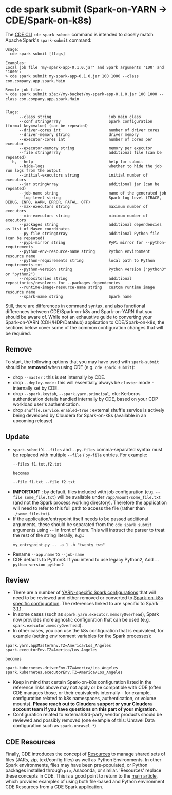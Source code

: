 # cde spark submit (Spark-on-YARN -> CDE/Spark-on-k8s)

The [CDE CLI](https://docs.cloudera.com/data-engineering/cloud/cli-access/topics/cde-cli.html) ```cde spark submit``` command is intended to closely match Apache Spark's ```spark-submit``` command:

```
Usage:
  cde spark submit [flags]

Examples:
Local job file 'my-spark-app-0.1.0.jar' and Spark arguments '100' and '1000':
> cde spark submit my-spark-app-0.1.0.jar 100 1000 --class com.company.app.spark.Main

Remote job file:
> cde spark submit s3a://my-bucket/my-spark-app-0.1.0.jar 100 1000 --class com.company.app.spark.Main


Flags:
      --class string                         job main class
      --conf stringArray                     Spark configuration (format key=value) (can be repeated)
      --driver-cores int                     number of driver cores
      --driver-memory string                 driver memory
      --executor-cores int                   number of cores per executor
      --executor-memory string               memory per executor
      --file stringArray                     additional file (can be repeated)
  -h, --help                                 help for submit
      --hide-logs                            whether to hide the job run logs from the output
      --initial-executors string             initial number of executors
      --jar stringArray                      additional jar (can be repeated)
      --job-name string                      name of the generated job
      --log-level string                     Spark log level (TRACE, DEBUG, INFO, WARN, ERROR, FATAL, OFF)
      --max-executors string                 maximum number of executors
      --min-executors string                 minimum number of executors
      --packages string                      additional dependencies as list of Maven coordinates
      --py-file stringArray                  additional Python file (can be repeated)
      --pypi-mirror string                   PyPi mirror for --python-requirements
      --python-env-resource-name string      Python environment resource name
      --python-requirements string           local path to Python requirements.txt
      --python-version string                Python version ("python3" or "python2")
      --repositories string                  additional repositories/resolvers for --packages dependencies
      --runtime-image-resource-name string   custom runtime image resource name
      --spark-name string                    Spark name
```

Still, there are differences in command syntax, and also functional differences between CDE/Spark-on-k8s and Spark-on-YARN that you should be aware of.  While not an exhaustive guide to converting your Spark-on-YARN (CDH/HDP/Datahub) application to CDE/Spark-on-k8s, the sections below cover some of the common configuration changes that will be required.

## Remove
To start, the following options that you may have used with `spark-submit` should be **__removed__** when using CDE (e.g. `cde spark submit`):
- drop `--master` : this is set internally by CDE.
- drop `--deploy-mode` : this will essentially always be `cluster` mode - internally set by CDE.
- drop `--spark.keytab`, `--spark.yarn.principal`, etc: Kerberos authentication details handled internally by CDE, based on your CDP workload user's authentication.
- drop `shuffle.service.enabled=true` : external shuffle service is actively being developed by Cloudera for Spark-on-k8s (available in an upcoming release)

## Update
- `spark-submit`'s `--files` and `--py-files` comma-separated syntax must be replaced with multiple `--file` / `py-file` entries.  For example:
  ```
  --files f1.txt,f2.txt
  
  becomes
  
  --file f1.txt --file f2.txt
  ```
- **IMPORTANT** : by default, files included with job configuration (e.g. `--file some_file.txt`) will be available under `/app/mount/some_file.txt` (and not the Spark process working directory).  Therefore the application will need to refer to this full path to access the file (rather than `./some_file.txt`).
- If the application/entrypoint itself needs to be passed additional arguments, these should be separated from the `cde spark submit` arguments using `--` in front of them. This will instruct the parser to treat the rest of the string literally, e.g.:
    ```
    my_entrypoint.py -- -a 1 -b "twenty two"
    ```
* Rename `--app.name` to `--job-name`
* CDE defaults to Python3.  If you intend to use legacy Python2, Add `--python-version python2`


## Review
- There are a number of [YARN-specific Spark configurations](https://spark.apache.org/docs/3.1.1/running-on-yarn.html#spark-properties) that will need to be reviewed and either removed or converted to [Spark-on-k8s specific configuration](https://spark.apache.org/docs/3.1.1/running-on-kubernetes.html#configuration). The references linked to are specific to Spark 3.1.1.
- In some cases (such as `spark.yarn.executor.memoryOverhead`), Spark now provides more agnostic configuration that can be used (e.g. `spark.executor.memoryOverhead`).
- In other cases, you can use the k8s configuration that is equivalent, for example (setting environment variables for the Spark processes):
```
spark.yarn.appMasterEnv.TZ=America/Los_Angeles
spark.executorEnv.TZ=America/Los_Angeles

becomes

spark.kubernetes.driverEnv.TZ=America/Los_Angeles
spark.kubernetes.executorEnv.TZ=America/Los_Angeles
```
- Keep in mind that certain Spark-on-k8s configuration listed in the reference links above may not apply or be compatible with CDE (often CDE manages those, or their equivalents internally - for example, configuration related to k8s namespaces, authentication, or volume mounts).  **Please reach out to Cloudera support or your Cloudera account team if you have questions on this part of your migration**.
- Configuration related to external/3rd-party vendor products should be reviewed and possibly removed (one example of this: Unravel Data configuration such as `spark.unravel.*`)

## CDE Resources
Finally, CDE introduces the concept of [Resources](https://docs.cloudera.com/data-engineering/cloud/use-resources/topics/cde-python-virtual-env.html) to manage shared sets of files (JARs, zip, text/config files) as well as Python Environments.  In other Spark environments, files may have been pre-populated, or Python packages installed through `pip`, Anaconda, or similar.  'Resources' replace these concepts in CDE.  This is a good point to return to the [main article](https://github.com/curtishoward/CDE_CLI_demo/blob/master/README.md), which provides examples of using both file-based and Python environment CDE Resources from a CDE Spark application.




